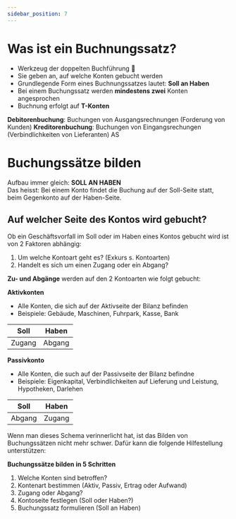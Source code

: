 ```yaml
---
sidebar_position: 7
---
```


# Was ist ein Buchnungssatz?

- Werkzeug der doppelten Buchführung :wrench:
- Sie geben an, auf welche Konten gebucht werden
- Grundlegende Form eines Buchnungssatzes lautet: **Soll an Haben**
- Bei einem Buchungssatz werden **mindestens zwei** Konten angesprochen
- Buchnung erfolgt auf **T-Konten**

**Debitorenbuchung**: Buchungen von Ausgangsrechnungen (Forderung von Kunden)
**Kreditorenbuchung**: Buchungen von Eingangsrechungen (Verbindlichkeiten von Lieferanten)
AS

# Buchungssätze bilden

Aufbau immer gleich: **SOLL AN HABEN** <br/>
Das heisst: Bei einem Konto findet die Buchung auf der Soll-Seite statt, beim Gegenkonto auf der Haben-Seite.

## Auf welcher Seite des Kontos wird gebucht?

Ob ein Geschäftsvorfall im Soll oder im Haben eines Kontos gebucht wird ist von 2 Faktoren abhängig:

1. Um welche Kontoart geht es? (Exkurs s. Kontoarten)
2. Handelt es sich um einen Zugang oder ein Abgang?

**Zu- und Abgänge** werden auf den 2 Kontoarten wie folgt gebucht:

**Aktivkonten**

- Alle Konten, die sich auf der Aktivseite der Bilanz befinden
- Beispiele: Gebäude, Maschinen, Fuhrpark, Kasse, Bank

| Soll   | Haben  |
| ------ | ------ |
| Zugang | Abgang |

**Passivkonto**

- Alle Konten, die such auf der Passivseite der Bilanz befindne
- Beispiele: Eigenkapital, Verbindlichkeiten auf Lieferung und Leistung, Hypotheken, Darlehen

| Soll   | Haben  |
| ------ | ------ |
| Abgang | Zugang |

Wenn man dieses Schema verinnerlicht hat, ist das Bilden von Buchungssätzen nicht mehr schwer. Dafür kann die folgende Hilfestellung unterstützen:

**Buchungssätze bilden in 5 Schritten**

1. Welche Konten sind betroffen?
2. Kontenart bestimmen (Aktiv, Passiv, Ertrag oder Aufwand)
3. Zugang oder Abgang?
4. Kontoseite festlegen (Soll oder Haben?)
5. Buchungssatz formulieren (Soll an Haben)
